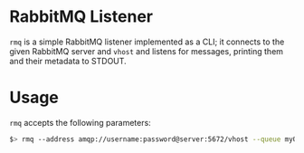 # RabbitMQ Listener

`rmq` is a simple RabbitMQ listener implemented as a CLI; it connects to the given RabbitMQ server and `vhost` and listens for messages, printing them and their metadata to STDOUT.

# Usage

`rmq` accepts the following parameters:

```bash
$> rmq --address amqp://username:password@server:5672/vhost --queue myQueue
